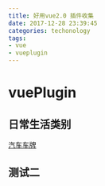 ```yaml
---
title: 好用vue2.0 插件收集  
date: 2017-12-28 23:39:45
categories: techonology
tags:
- vue
- vueplugin
---
```

# vuePlugin

## 日常生活类别

[汽车车牌](https://liaoyinglong.github.io/plate-number-input/)


## 测试二


